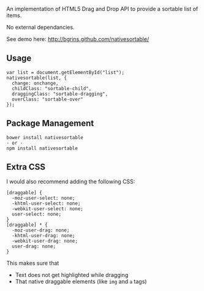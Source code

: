 An implementation of HTML5 Drag and Drop API to provide a sortable list of items.

No external dependancies.

See demo here: http://bgrins.github.com/nativesortable/

## Usage

    var list = document.getElementById("list");
    nativesortable(list, {
      change: onchange,
      childClass: "sortable-child",
      draggingClass: "sortable-dragging",
      overClass: "sortable-over"
    });

## Package Management

    bower install nativesortable
    - or -
    npm install nativesortable

## Extra CSS

I would also recommend adding the following CSS:

    [draggable] {
      -moz-user-select: none;
      -khtml-user-select: none;
      -webkit-user-select: none;
      user-select: none;
    }
    [draggable] * {
      -moz-user-drag: none;
      -khtml-user-drag: none;
      -webkit-user-drag: none;
      user-drag: none;
    }

This makes sure that

* Text does not get highlighted while dragging
* That native draggable elements (like `img` and `a` tags)
